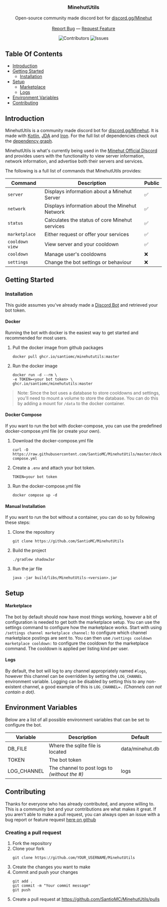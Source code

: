 <br/>
<p align="center">
  <h3 align="center">MinehutUtils</h3>

  <p align="center">
    Open-source community made discord bot for <a href="https://discord.gg/Minehut">discord.gg/Minehut</a>
    <br/><br/>
    <a href="https://github.com/SantioMC/MinehutUtils/issues">Report Bug</a>
    —
    <a href="https://github.com/SantioMC/MinehutUtils/issues">Request Feature</a>

  </p>
</p>

<div align="center">

![Contributors](https://img.shields.io/github/contributors/SantioMC/MinehutUtils?color=dark-green)
![Issues](https://img.shields.io/github/issues/SantioMC/MinehutUtils)
</div>

## Table Of Contents

* [Introduction](#introduction)
* [Getting Started](#getting-started)
    * [Installation](#installation)
* [Setup](#setup)
    * [Marketplace](#marketplace)
    * [Logs](#logs)
* [Environment Variables](#environment-variables)
* [Contributing](#contributing)

## Introduction

MinehutUtils is a community made discord bot for [discord.gg/Minehut](https://discord.gg/Minehut).
It is made with [Kotlin](https://kotlinlang.org/), [JDA](https://github.com/DV8FromTheWorld/JDA)
and [Iron](https://github.com/ingotgg/iron). For the full list of dependencies check out the
[dependency graph](https://github.com/SantioMC/MinehutUtils/network/dependencies).

MinehutUtils is what's currently being used in the [Minehut Official Discord](https://discord.gg/Minehut) and
provides users with the functionality to view server information, network information, and advertise both their
servers and services.

The following is a full list of commands that MinehutUtils provides:

| Command         | Description                                    | Public |
|-----------------|------------------------------------------------|--------|
| `server`        | Displays information about a Minehut Server    | ✅      |
| `network`       | Displays information about the Minehut Network | ✅      |
| `status`        | Calculates the status of core Minehut services | ✅      |
| `marketplace`   | Either request or offer your services          | ✅      |
| `cooldown view` | View server and your cooldown                  | ✅      |
| `cooldown`      | Manage user's cooldowns                        | ❌      |
| `settings`      | Change the bot settings or behaviour           | ❌      |

## Getting Started

### Installation

This guide assumes you've already made a [Discord Bot](https://discord.com/developers/applications)
and retrieved your bot token.

#### Docker

Running the bot with docker is the easiest way to get started and recommended for most users.

1. Pull the docker image from github packages
    ```shell
    docker pull ghcr.io/santiomc/minehututils:master
    ```

2. Run the docker image
    ```shell
    docker run -d --rm \
    -e TOKEN=<your bot token> \
   ghcr.io/santiomc/minehututils:master
    ```

> Note: Since the bot uses a database to store cooldowns and settings, you'll need to mount a volume
> to store the database. You can do this by adding a mount for `/data` to the docker container.

#### Docker Compose

If you want to run the bot with docker-compose, you can use the predefined docker-compose.yml file
(or create your own).

1. Download the docker-compose.yml file
    ```shell
    curl -O https://raw.githubusercontent.com/SantioMC/MinehutUtils/master/docker-compose.yml
    ```

2. Create a `.env` and attach your bot token.
    ```properties
    TOKEN=your bot token
    ```
3. Run the docker-compose.yml file
    ```shell
    docker compose up -d
    ```

#### Manual Installation

If you want to run the bot without a container, you can do so by following these steps:

1. Clone the repository
    ```shell
    git clone https://github.com/SantioMC/MinehutUtils
    ```

2. Build the project
    ```shell
    ./gradlew shadowJar
    ```

3. Run the jar file
    ```shell
    java -jar build/libs/MinehutUtils-<version>.jar
    ```

## Setup

#### Marketplace

The bot by default should now have most things working, however a bit of configuration is needed
to get both the marketplace setup. You can use the settings command to configure how the marketplace works.
Start with using `/settings channel marketplace channel:` to configure which channel marketplace postings are sent
to. You can then use `/settings cooldown marketplace cooldown:` to configure the cooldown for the marketplace command.
The cooldown is applied per listing kind per user.

#### Logs

By default, the bot will log to any channel appropriately named `#logs`, however this channel can be
overridden by setting the `LOG_CHANNEL` environment variable. Logging can be disabled by setting this to
any non-existent channel, a good example of this is `LOG_CHANNEL=.` *(Channels can not contain a dot)*.

## Environment Variables

Below are a list of all possible environment variables that can be set to configure the bot.

| Variable        | Description                                   | Default         |
|-----------------|-----------------------------------------------|-----------------|
| DB_FILE         | Where the sqlite file is located              | data/minehut.db |
| TOKEN           | The bot token                                 |                 |
| LOG_CHANNEL     | The channel to post logs to *(without the #)* | logs            |

## Contributing

Thanks for everyone who has already contributed, and anyone willing to. This is a community bot and
your contributions are what makes it great. If you aren't able to make a pull request, you can
always open an issue with a bug report or feature
request [here on github](https://github.com/SantioMC/MinehutUtils/issues)

### Creating a pull request

1. Fork the repository
2. Clone your fork
    ```shell
    git clone https://github.com/YOUR_USERNAME/MinehutUtils
    ```
3. Create the changes you want to make
4. Commit and push your changes
    ```shell
    git add .
    git commit -m "Your commit message"
    git push
    ```
5. Create a pull request at https://github.com/SantioMC/MinehutUtils/pulls
